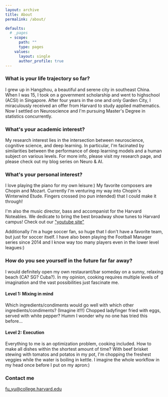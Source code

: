 ```yaml
---
layout: archive
title: About
permalink: /about/

defaults:
  # _pages
  - scope:
      path: ""
      type: pages
    values:
      layout: single
      author_profile: true
---
```


### What is your life trajectory so far?
I grew up in Hangzhou, a beautiful and serene city in southeast China. When I was 15, I took on a government scholarship and went to highschool (ACSI) in Singapore. After four years in the one and only Garden City, I miraculously received an offer from Harvard to study applied mathematics. Now I settled on Neuroscience and I'm pursuing Master's Degree in statistics concurrently.

### What's your academic interest?
My research interest lies in the intersection between neuroscience, cognitive science, and deep learning. In particular, I'm facinated by similarities between the performance of deep learning models and a human subject on various levels. For more info, please visit my research page, and please check out my blog series on Neuro & AI.

### What's your personal interest?
I love playing the piano for my own leisure:) My favorite composers are Chopin and Mozart. Currently I'm venturing my way into Chopin's Winterwind Etude. Fingers crossed (no pun intended) that I could make it through! 

I'm also the music director, bass and accompanist for the Harvard Noteables. We dedicate to bring the best broadway show tunes to Harvard campus! Check out our ["youtube site"](https://www.youtube.com/user/HarvardNoteables)

Additionally I'm a huge soccer fan, so huge that I don't have a favorite team, but just for soccer itself. I have also been playing the Football Manager series since 2014 and I know way too many players even in the lower level leagues:)

### How do you see yourself in the future far far away?
I would definitely open my own restaurant/bar someday on a sunny, relaxing beach (CA? SG? Cuba?). In my opinion, cooking requires multiple levels of imagination and the vast possibilities just fascinate me.
#### Level 1: Mixing in mind
Which ingredients/condiments would go well with which other ingredients/condiments? (Imagine it!!!) Chopped ladyfinger fried with eggs, served with white pepper? Humm I wonder why no one has tried this before... 
#### Level 2: Execution
Everything to me is an optimization problem, cooking included. How to make all dishes within the shortest amount of time? With beef brisket stewing with tomatos and potatos in my pot, I'm chopping the freshest veggies while the water is boiling in kettle. I imagine the whole workflow in my head once before I put on my apron:)

### Contact me

[fu_yu@college.harvard.edu](mailto:fu_yu@college.harvard.edu)